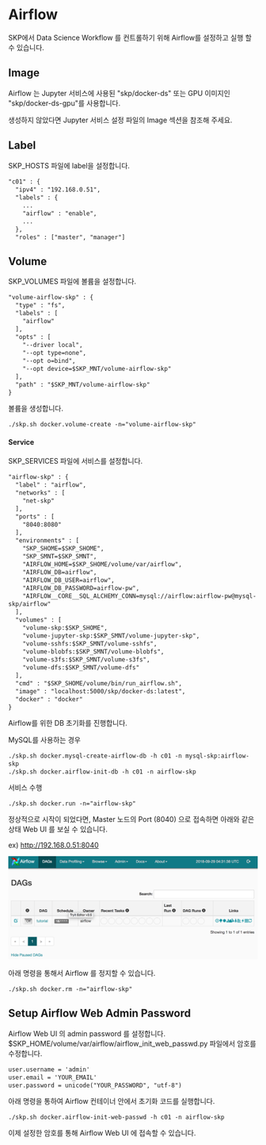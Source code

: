 # Airflow

SKP에서 Data Science Workflow 를 컨트롤하기 위해 Airflow를 설정하고 실행 할 수 있습니다.

## Image

Airflow 는 Jupyter 서비스에 사용된 "skp/docker-ds" 또는 GPU 이미지인 "skp/docker-ds-gpu"를 사용합니다.

생성하지 않았다면 Jupyter 서비스 설정 파일의 Image 섹션을 참조해 주세요.

## Label

SKP_HOSTS 파일에 label을 설정합니다.

```
"c01" : {
  "ipv4" : "192.168.0.51",
  "labels" : {
    ...
    "airflow" : "enable",
    ...
  },
  "roles" : ["master", "manager"]
```

## Volume

SKP_VOLUMES 파일에 볼륨을 설정합니다.

```
"volume-airflow-skp" : {
  "type" : "fs",
  "labels" : [
    "airflow"
  ],
  "opts" : [
    "--driver local",
    "--opt type=none",
    "--opt o=bind",
    "--opt device=$SKP_MNT/volume-airflow-skp"
  ],
  "path" : "$SKP_MNT/volume-airflow-skp"
}
```

볼륨을 생성합니다.

```
./skp.sh docker.volume-create -n="volume-airflow-skp"
```

#### Service

SKP_SERVICES 파일에 서비스를 설정합니다.

```
"airflow-skp" : {
  "label" : "airflow",
  "networks" : [
    "net-skp"
  ],
  "ports" : [
    "8040:8080"
  ],
  "environments" : [
    "SKP_SHOME=$SKP_SHOME",
    "SKP_SMNT=$SKP_SMNT",
    "AIRFLOW_HOME=$SKP_SHOME/volume/var/airflow",
    "AIRFLOW_DB=airflow",
    "AIRFLOW_DB_USER=airflow",
    "AIRFLOW_DB_PASSWORD=airflow-pw",
    "AIRFLOW__CORE__SQL_ALCHEMY_CONN=mysql://airflow:airflow-pw@mysql-skp/airflow"
  ],
  "volumes" : [
    "volume-skp:$SKP_SHOME",
    "volume-jupyter-skp:$SKP_SMNT/volume-jupyter-skp",
    "volume-sshfs:$SKP_SMNT/volume-sshfs",
    "volume-blobfs:$SKP_SMNT/volume-blobfs",
    "volume-s3fs:$SKP_SMNT/volume-s3fs",
    "volume-dfs:$SKP_SMNT/volume-dfs"
  ],
  "cmd" : "$SKP_SHOME/volume/bin/run_airflow.sh",
  "image" : "localhost:5000/skp/docker-ds:latest",
  "docker" : "docker"
}
```

Airflow를 위한 DB 초기화를 진행합니다.

MySQL를 사용하는 경우

```
./skp.sh docker.mysql-create-airflow-db -h c01 -n mysql-skp:airflow-skp
./skp.sh docker.airflow-init-db -h c01 -n airflow-skp
```

서비스 수행

```
./skp.sh docker.run -n="airflow-skp"
```

정상적으로 시작이 되었다면, Master 노드의 Port (8040) 으로 접속하면 아래와 같은 상태 Web UI 를 보실 수 있습니다.

ex) http://192.168.0.51:8040

<img width="768" src="https://raw.githubusercontent.com/comafire/st-kilda-pier/master/doc/images/2018-st-kilda-pier-004.png"></img>

아래 명령을 통해서 Airflow 를 정지할 수 있습니다.

```
./skp.sh docker.rm -n="airflow-skp"
```

## Setup Airflow Web Admin Password

Airflow Web UI 의 admin password 를 설정합니다. $SKP_HOME/volume/var/airflow/airflow_init_web_passwd.py 파일에서 암호를 수정합니다.

```
user.username = 'admin'
user.email = 'YOUR_EMAIL'
user.password = unicode("YOUR_PASSWORD", "utf-8")
```

아래 명령을 통하여 Airflow 컨테이너 안에서 초기화 코드를 실행합니다.

```
./skp.sh docker.airflow-init-web-passwd -h c01 -n airflow-skp
```

이제 설정한 암호를 통해 Airflow Web UI 에 접속할 수 있습니다.
